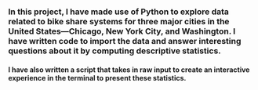 ### In this project, I have made use of Python to explore data related to bike share systems for three major cities in the United States—Chicago, New York City, and Washington. I have written code to import the data and answer interesting questions about it by computing descriptive statistics.

#### I have also written a script that takes in raw input to create an interactive experience in the terminal to present these statistics.
